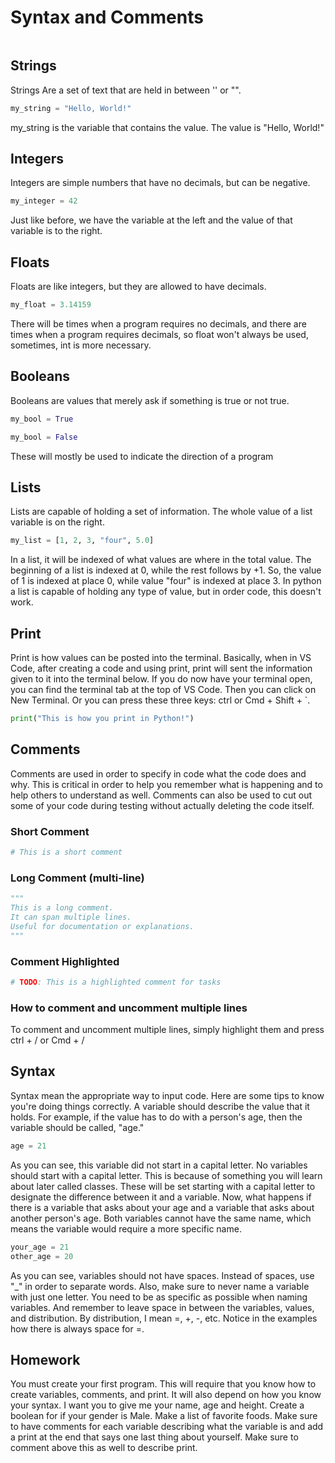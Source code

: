 # Syntax and Comments

```python

```
## Strings
Strings Are a set of text that are held in between '' or "".
```python
my_string = "Hello, World!"
```
my_string is the variable that contains the value. The value is "Hello, World!"

## Integers
Integers are simple numbers that have no decimals, but can be negative.
```python
my_integer = 42
```
Just like before, we have the variable at the left and the value of that variable is to the right.

## Floats
Floats are like integers, but they are allowed to have decimals.
```python
my_float = 3.14159
```
There will be times when a program requires no decimals, and there are times when a program requires decimals, so float won't always be used, sometimes, int is more necessary.

## Booleans
Booleans are values that merely ask if something is true or not true.
```python
my_bool = True
```
```python
my_bool = False
```
These will mostly be used to indicate the direction of a program

## Lists
Lists are capable of holding a set of information. The whole value of a list variable is on the right.
```python
my_list = [1, 2, 3, "four", 5.0]
```
In a list, it will be indexed of what values are where in the total value. The beginning of a list is indexed at 0, while the rest follows by +1. So, the value of 1 is indexed at place 0, while value "four" is indexed at place 3. In python a list is capable of holding any type of value, but in order code, this doesn't work.

## Print
Print is how values can be posted into the terminal. Basically, when in VS Code, after creating a code and using print, print will sent the information given to it into the terminal below. If you do now have your terminal open, you can find the terminal tab at the top of VS Code. Then you can click on New Terminal. Or you can press these three keys: ctrl or Cmd + Shift + `.
```python
print("This is how you print in Python!")
```

## Comments
Comments are used in order to specify in code what the code does and why. This is critical in order to help you remember what is happening and to help others to understand as well. Comments can also be used to cut out some of your code during testing without actually deleting the code itself.
### Short Comment
```python
# This is a short comment
```
### Long Comment (multi-line)
```python
"""
This is a long comment.
It can span multiple lines.
Useful for documentation or explanations.
"""
```
### Comment Highlighted
```python
# TODO: This is a highlighted comment for tasks
```
### How to comment and uncomment multiple lines
To comment and uncomment multiple lines, simply highlight them and press ctrl + / or Cmd + /

## Syntax
Syntax mean the appropriate way to input code. Here are some tips to know you're doing things correctly. A variable should describe the value that it holds. For example, if the value has to do with a person's age, then the variable should be called, "age."
```python
age = 21
```
As you can see, this variable did not start in a capital letter. No variables should start with a capital letter. This is because of something you will learn about later called classes. These will be set starting with a capital letter to designate the difference between it and a variable.
Now, what happens if there is a variable that asks about your age and a variable that asks about another person's age. Both variables cannot have the same name, which means the variable would require a more specific name.
```python
your_age = 21
other_age = 20
```
As you can see, variables should not have spaces. Instead of spaces, use "_" in order to separate words. Also, make sure to never name a variable with just one letter. You need to be as specific as possible when naming variables.
And remember to leave space in between the variables, values, and distribution. By distribution, I mean =, +, -, etc. Notice in the examples how there is always space for =.

## Homework
You must create your first program. This will require that you know how to create variables, comments, and print. It will also depend on how you know your syntax. I want you to give me your name, age and height. Create a boolean for if your gender is Male. Make a list of favorite foods. Make sure to have comments for each variable describing what the variable is and add a print at the end that says one last thing about yourself. Make sure to comment above this as well to describe print.